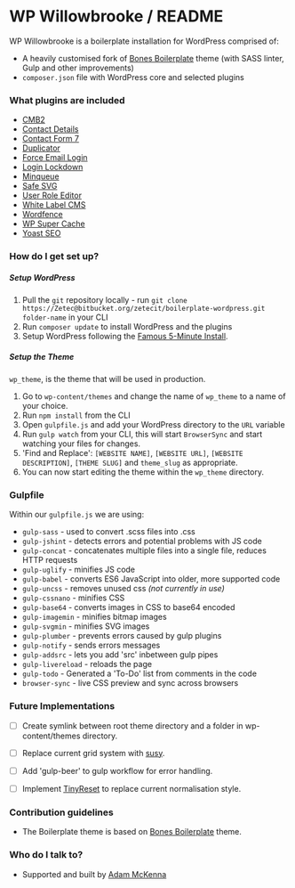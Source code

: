 # WP Willowbrooke / README #

WP Willowbrooke is a boilerplate installation for WordPress comprised of:

* A heavily customised fork of [Bones Boilerplate](http://themble.com/bones/) theme (with SASS linter, Gulp and other improvements)
* `composer.json` file with WordPress core and selected plugins

### What plugins are included ###

* [CMB2](https://github.com/WebDevStudios/CMB2)
* [Contact Details](https://wordpress.org/plugins/contact-details/)
* [Contact Form 7](https://contactform7.com/)
* [Duplicator](https://en-gb.wordpress.org/plugins/duplicator/)
* [Force Email Login](https://wordpress.org/plugins/force-email-login/)
* [Login Lockdown](https://en-gb.wordpress.org/plugins/login-lockdown/)
* [Minqueue](https://wordpress.org/plugins-wp/minqueue/)
* [Safe SVG](https://en-gb.wordpress.org/plugins/safe-svg/)
* [User Role Editor](https://en-gb.wordpress.org/plugins/user-role-editor/)
* [White Label CMS](https://en-gb.wordpress.org/plugins/white-label-cms/)
* [Wordfence](https://www.wordfence.com/)
* [WP Super Cache](https://en-gb.wordpress.org/plugins/wp-super-cache/)
* [Yoast SEO](https://yoast.com/wordpress/plugins/seo/)

### How do I get set up? ###

##### Setup WordPress #####

1. Pull the `git` repository locally - run `git clone https://Zetec@bitbucket.org/zetecit/boilerplate-wordpress.git folder-name` in your CLI
2. Run `composer update` to install WordPress and the plugins
3. Setup WordPress following the [Famous 5-Minute Install](https://codex.wordpress.org/Installing_WordPress#Famous_5-Minute_Install).

##### Setup the Theme #####

`wp_theme`, is the theme that will be used in production.


1. Go to `wp-content/themes` and change the name of `wp_theme` to a name of your choice.
2. Run `npm install` from the CLI
3. Open `gulpfile.js` and add your WordPress directory to the `URL` variable
4. Run `gulp watch` from your CLI, this will start `BrowserSync` and start watching your files for changes.
5. 'Find and Replace': `[WEBSITE NAME]`, `[WEBSITE URL]`, `[WEBSITE DESCRIPTION]`, `[THEME SLUG]` and `theme_slug` as appropriate.
6. You can now start editing the theme within the `wp_theme` directory.

### Gulpfile ###

Within our `gulpfile.js` we are using:

* `gulp-sass` - used to convert .scss files into .css
* `gulp-jshint` - detects errors and potential problems with JS code
* `gulp-concat` - concatenates multiple files into a single file, reduces HTTP requests
* `gulp-uglify` - minifies JS code
* `gulp-babel` - converts ES6 JavaScript into older, more supported code
* `gulp-uncss` - removes unused css *(not currently in use)*
* `gulp-cssnano` - minifies CSS
* `gulp-base64` - converts images in CSS to base64 encoded
* `gulp-imagemin` - minifies bitmap images
* `gulp-svgmin` - minifies SVG images
* `gulp-plumber` - prevents errors caused by gulp plugins
* `gulp-notify` - sends errors messages
* `gulp-addsrc` - lets you add 'src' inbetween gulp pipes
* `gulp-livereload` - reloads the page
* `gulp-todo` - Generated a 'To-Do' list from comments in the code
* `browser-sync` - live CSS preview and sync across browsers

### Future Implementations ###

- [ ] Create symlink between root theme directory and a folder in wp-content/themes directory.
- [ ] Replace current grid system with [susy](http://oddbird.net/susy/).
- [ ] Add 'gulp-beer' to gulp workflow for error handling.
- [ ] Implement [TinyReset](http://jgthms.com/minireset.css/) to replace current normalisation style.

 
### Contribution guidelines ###

* The Boilerplate theme is based on [Bones Boilerplate](http://themble.com/bones/) theme.

### Who do I talk to? ###

* Supported and built by [Adam McKenna](http://www.adammckenna.co.uk)